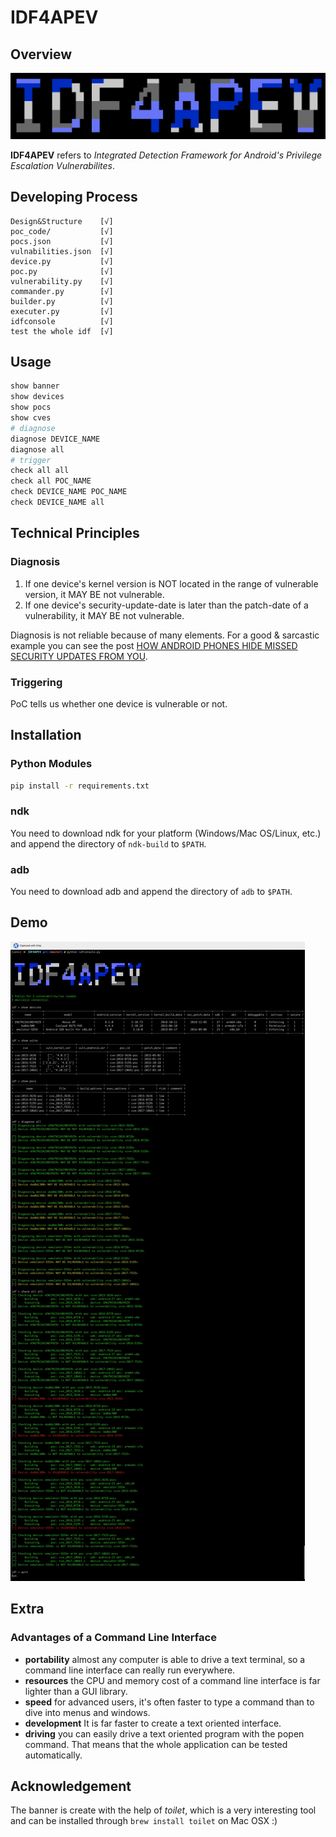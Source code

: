# IDF4APEV

## Overview

![banner.png](https://github.com/brant-ruan/IDF4APEV/blob/master/resources/images/banner.png)

**IDF4APEV** refers to *Integrated Detection Framework for Android's Privilege Escalation Vulnerabilites*.

## Developing Process

```
Design&Structure    [√]
poc_code/           [√]
pocs.json           [√]
vulnabilities.json  [√]
device.py           [√]
poc.py              [√]
vulnerability.py    [√]
commander.py        [√]
builder.py          [√]
executer.py         [√]
idfconsole          [√]
test the whole idf  [√]
```

## Usage

```bash
show banner
show devices
show pocs
show cves
# diagnose
diagnose DEVICE_NAME
diagnose all
# trigger
check all all
check all POC_NAME
check DEVICE_NAME POC_NAME
check DEVICE_NAME all
```

## Technical Principles

### Diagnosis

1. If one device's kernel version is NOT located in the range of vulnerable version, it MAY BE not vulnerable.
2. If one device's security-update-date is later than the patch-date of a vulnerability, it MAY BE not vulnerable.

Diagnosis is not reliable because of many elements. For a good & sarcastic example you can see the post [HOW ANDROID PHONES HIDE MISSED SECURITY UPDATES FROM YOU](https://www.wired.com/story/android-phones-hide-missed-security-updates-from-you/).

### Triggering

PoC tells us whether one device is vulnerable or not.

## Installation

### Python Modules

```bash
pip install -r requirements.txt
```

### ndk

You need to download ndk for your platform (Windows/Mac OS/Linux, etc.) and append the directory of `ndk-build` to `$PATH`.

### adb

You need to download adb and append the directory of `adb` to `$PATH`. 

## Demo

![demo.jpg](https://github.com/brant-ruan/IDF4APEV/blob/master/resources/images/demo.jpg)

## Extra

### Advantages of a Command Line Interface

- **portability** almost any computer is able to drive a text terminal, so a command line interface can really run everywhere.
- **resources** the CPU and memory cost of a command line interface is far lighter than a GUI library.
- **speed** for advanced users, it's often faster to type a command than to dive into menus and windows.
- **development** It is far faster to create a text oriented interface.
- **driving** you can easily drive a text oriented program with the popen command. That means that the whole application can be tested automatically.

## Acknowledgement

The banner is create with the help of *toilet*, which is a very interesting tool and can be installed through `brew install toilet` on Mac OSX :)
